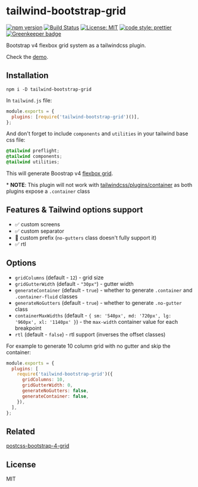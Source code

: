 # tailwind-bootstrap-grid

[![npm version][version-badge]][version]
[![Build Status][build-badge]][build]
[![License: MIT][license-badge]][license]
[![code style: prettier][code-style-badge]][code-style]
[![Greenkeeper badge](https://badges.greenkeeper.io/buz-zard/tailwind-bootstrap-grid.svg)](https://greenkeeper.io/)

Bootstrap v4 flexbox grid system as a tailwindcss plugin.

Check the [demo](https://tailwind-bootstrap-grid.netlify.com/).

## Installation

```shell
npm i -D tailwind-bootstrap-grid
```

In `tailwind.js` file:

```js
module.exports = {
  plugins: [require('tailwind-bootstrap-grid')()],
};
```

And don't forget to include `components` and `utilities` in your tailwind base
css file:

```css
@tailwind preflight;
@tailwind components;
@tailwind utilities;
```

This will generate Boostrap v4 [flexbox grid](https://getbootstrap.com/docs/4.0/layout/grid/).

\* **NOTE**: This plugin will not work with [tailwindcss/plugins/container](https://tailwindcss.com/docs/container/)
as both plugins expose a `.container` class

## Features & Tailwind options support

- ✅ custom screens
- ✅ custom separator
- 🚧 custom prefix (`no-gutters` class doesn't fully support it)
- ✅ rtl

## Options

- `gridColumns` (default - `12`) - grid size
- `gridGutterWidth` (default - `"30px"`) - gutter width
- `generateContainer` (default - `true`) - whether to generate `.container` and
  `.container-fluid` classes
- `generateNoGutters` (default - `true`) - whether to generate `.no-gutter` class
- `containerMaxWidths` (default -
  `{ sm: '540px', md: '720px', lg: '960px', xl: '1140px' }`) - the `max-width`
  container value for each breakpoint
- `rtl` (default - `false`) - rtl support (inverses the offset classes)

For example to generate 10 column grid with no gutter and skip the container:

```js
module.exports = {
  plugins: [
    require('tailwind-bootstrap-grid')({
      gridColumns: 10,
      gridGutterWidth: 0,
      generateNoGutters: false,
      generateContainer: false,
    }),
  ],
};
```

## Related

[postcss-bootstrap-4-grid](https://github.com/johnwatkins0/postcss-bootstrap-4-grid)

## License

MIT

[version-badge]: https://badge.fury.io/js/tailwind-bootstrap-grid.svg
[version]: https://www.npmjs.com/package/tailwind-bootstrap-grid
[build-badge]: https://travis-ci.org/buz-zard/tailwind-bootstrap-grid.svg?branch=master
[build]: https://travis-ci.org/buz-zard/tailwind-bootstrap-grid
[license-badge]: https://img.shields.io/badge/License-MIT-yellow.svg
[license]: https://opensource.org/licenses/MIT
[code-style-badge]: https://img.shields.io/badge/code_style-prettier-ff69b4.svg
[code-style]: https://github.com/prettier/prettier
